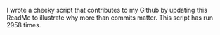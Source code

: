 I wrote a cheeky script that contributes to my Github by updating this ReadMe to illustrate why more than commits matter. This script has run 2958 times.